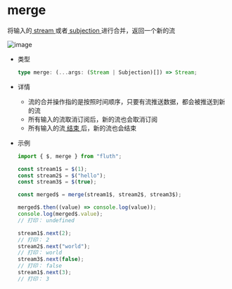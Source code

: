 # merge

将输入的[ stream ](/cn/api/stream#stream)或者[ subjection ](/cn/api/stream#subjection)进行合并，返回一个新的流

![image](/merge.drawio.svg)

- 类型

  ```typescript
  type merge: (...args: (Stream | Subjection)[]) => Stream;
  ```

- 详情

  - 流的合并操作指的是按照时间顺序，只要有流推送数据，都会被推送到新的流
  - 所有输入的流取消订阅后，新的流也会取消订阅
  - 所有输入的流[ 结束 ](/cn/guide/base#结束)后，新的流也会结束

- 示例

  ```typescript
  import { $, merge } from "fluth";

  const stream1$ = $(1);
  const stream2$ = $("hello");
  const stream3$ = $(true);

  const merged$ = merge(stream1$, stream2$, stream3$);

  merged$.then((value) => console.log(value));
  console.log(merged$.value);
  // 打印： undefined

  stream1$.next(2);
  // 打印： 2
  stream2$.next("world");
  // 打印： world
  stream3$.next(false);
  // 打印： false
  stream1$.next(3);
  // 打印： 3
  ```
